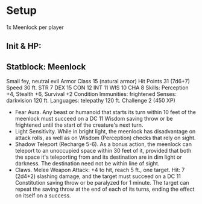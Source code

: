 # Setup
1x Meenlock per player

## Init & HP: 


## Statblock: Meenlock
Small fey, neutral evil
Armor Class 15 (natural armor)
Hit Points 31 (7d6+7)
Speed 30 ft.
STR  7	DEX 15	CON 12	INT 11	WIS 10	CHA  8
Skills: Perception +4, Stealth +6, Survival +2
Condition Immunities: frightened
Senses: darkvision 120 ft.
Languages: telepathy 120 ft.
Challenge 2 (450 XP)
 - Fear Aura. Any beast or humanoid that starts its turn within 10 feet of the meenlock must succeed on a DC 11 Wisdom saving throw or be frightened until the start of the creature's next turn.
 - Light Sensitivity. While in bright light, the meenlock has disadvantage on attack rolls, as well as on Wisdom (Perception) checks that rely on sight.
 - Shadow Teleport (Recharge 5-6). As a bonus action, the meenlock can teleport to an unoccupied space within 30 feet of it, provided that both the space it's teleporting from and its destination are in dim light or darkness. The destination need not be within line of sight.
 - Claws. Melee Weapon Attack: +4 to hit, reach 5 ft., one target. Hit: 7 (2d4+2) slashing damage, and the target must succeed on a DC 11 Constitution saving throw or be paralyzed for 1 minute. The target can repeat the saving throw at the end of each of its turns, ending the effect on itself on a success.